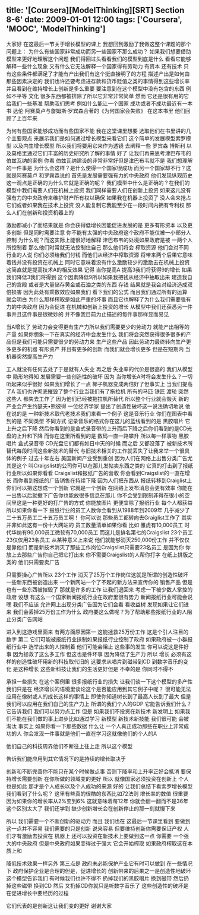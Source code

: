 title: '[Coursera][ModelThinking][SRT] Section 8-6'
date: 2009-01-01 12:00
tags: ['Coursera', 'MOOC', 'ModelThinking']
---

大家好 在这最后一节关于增长模型的课上
我想回到激励了我做这整个课题的那个问题上：
为什么有些国家非常成功而另一些国家不那么成功？
如果我们想要借助模型来更好地理解这个问题
我们得回过头看看我们的模型到底是什么 看看它能够解释一些什么现象 
又有什么它无法解释一个国家得有劳动力 有资本 还有技术
只有这些条件都满足了才能有产出我们有这个挺直接明了的方程
描述产出是如何由那些因素决定的
我们也许还要考虑进存款和货币贬值之类的事情得到这些增长率
并且看到在维持增长上创新是多么重要
要注意到在这个模型中没有包含的东西 例如不平等 文化
很多东西都被排除了所以它非常非常简单
然而 它还是很有用的它给我们一些基准
帮助我们思考 例如什么能让一个国家
成功或者不成功最近有一本书
达伦·阿赛莫卢与詹姆斯·罗宾森合著的《为何国家会失败》
在这本书里 他们回顾了上百年来

为何有些国家能够成功而有些国家不能
我在这堂课里想要 选取他们在书里讲的几个主要观点
来展示我们是如何通过增长模型来看它们
这个简单的发展模型索罗模型 以及内生增长模型
所以我们将要用它来作为透镜 去阐释一些
罗宾森 博斯利 以及莫格里通过它们丰富的历史研究所了解的事情
好了 让我们再来思考津巴布韦的伯兹瓦纳的案例
你看 伯兹瓦纳建设的非常非常好但是津巴布韦就不是 
我们想理解的一件事是 为什么会这样？是什么使得一个国家很成功
而另一个国家却不行？这就是阿赛莫卢
和罗宾森说的 首先是发展需要强有力的中央政府
他们发现纵观历史这一观点是正确的为什么它就是正确的呢？
我们模型中什么是正确的？在我们的模型中我们需要人们在机械上投资
我们同样需要人们在创新上投资 如果这儿没有
强有力的中央政府来维护财产所有权以确保 如果我在机器上投资了
没人会来抢占它们或者如果我在技术上投资
没人能复制它我能至少在一段时间内拥有专利权
那么人们在创新和投资机器上的

激励都减小了而结果就是
你会获得低增长因能促进发展的是
更多有形资本 以及更多创新 但是同时需要注意
你不能有太强的中央政府这个政府不能仅被一小部分人控制
为什么呢？而这实际上能很好地解释
津巴布韦的处境如果政府是被
一两个人所控制着 那么他们时常就无法控制住自己 那么他们将会
榨取资源 他们会对不同行业的人说
你们必须给我们付钱 而他们从经济中榨取资源
将带来两个后果它意味着钱并没有投资在机械上
同时它意味着没有什么激励较少的激励去在机械上投资
这简直就是提高技术A的相反效果
记得 当你提高A 提高3我们将获得9的增长
如果我们降低3我们将得到
这个因素降低9所以如果我把钱从经济中抽取出来
建造我自己的宫殿 或者是大量储存黄金或石油之类的东西
存钱 结果就是我会对经济造成双倍损害
因为此处有乘数效应如果我们
看下我们的公式 而且我们通过所有的运算 就会明白
为什么那样榨取是如此严重的坏事
而且它也解释了为什么我们需要强有力的中央政府 因为会促进
在机械和创新上投资的增长
从模型中我们还获悉另一件事并且这件事是很微妙的
并不像我目前为止描述的每件事那样显而易见

当A增长了 劳动力会变得更有生产力所以我们需要更少的劳动力
就能产出相等的产量 如果你想象一下在真实的经济中会发生什么
我们将会突然获得很多很多的产品但是我们可能只需要很少的劳动力来
生产这些产品 因此劳动力最终转向生产更多更多的机器
有形资产 并且有更多的创新 而我们就会增长更多
但是在短期内 当机器突然提高生产力

工人就没有任何去处了于是就有人失业
再之后 失业率的代价是很高的 我们从模型中 隐形地得知
发展需要一些创造性的破坏
因为 当你增长A时将会发生什么？一切听起来似乎很好 如果我们增长了一点
椰子机器变成两倍好了但事实上 当我们提高了A
我们也许彻底摧毁了整个行业当我们有了拖拉机 所有的马匹
铁匠 渡轮 突然这些人
都失去工作了 因为他们已经被拖拉机所替代
所以整个行业就会毁灭 新的产业会产生约瑟夫▪熊彼得 一位经济学家
提出了创造性破坏这一说法确切地说 他在说的是
一种新技术取代老技术我们来看一个例子
这是音乐行业 你们在图表中看到的是
不同类型 不同方式 记录音乐的格式你在这儿的蓝线看到的是
黑胶唱片 它上升之后下降
然后你看到的是盒式录音带的上升而后下降之后你们看到的是CD光盘的上升和下降
而你在这里所看到的是 数码一直一路攀升
所以每一样事物 黑胶唱片 盒式录音带 CD光盘它们都有如日中天的时候 而之后
又都没落了 被新技术所替代每段时间这些新技术的替代
与旧技术相关的工作就丢失了让我来举一个很具体的例子
过去十年左右 美国新闻产业受到重创
因为人们在网络上出售分类广告尤其是这个
叫Craigslist的公司你可以在那儿发帖卖东西之类的
它真的打击到了报纸行业所以如果你看看
Craigslist和报纸广告的营收 你会看到Craigslist的一直在增长
而你看到报纸的广告销售在持续下降 因为人们把东西从
报纸转移到Craiglist上 你们可以把这想成一个创新 它就是一个创新
在网络上发布消息会更有效率
你能在一出售以后就撤下广告你也能放很多信息在那儿
你不会受到限制非得在很小的空间里这是一种更好的打广告的方式
你能放图片 更便宜除了报纸行业
每个人都获益所以如果你看一下
报纸行业的员工人数你会看到从1988年到2009年
几乎减少了二十五万员工二十五万员工啊！
你可以说 那些员工都转向去Graiglist工作了
其实并非如此这有一份十大网站的
员工数量清单如果你看 比如
雅虎有10,000员工 时代华纳有90,000员工微软有70,000员工
而这儿是排名第七的Craigslist 23个员工 23仅仅用23名员工
从某种意义上来说 他们就能够消灭250,000份工作
并不仅仅是靠他们 而是新技术消灭了那些工作岗位Craigslist只需要23名员工
是因为你 你放上去那些广告你自己把它打出来
你不需要Craigslist的人帮你打字 在纸上排版之类的
他们只需要卖广告

只需要操心广告所以 23个工作
消灭了25万个工作岗位这就是所谓的创造性破坏
一些新东西被创造出来 一个新网站一个了不起的新方法来宣传你的
销售产品 但是 也有一些东西被摧毁了 那就是许多的工作
让我们退回来 考虑一下被少数人掌控的政府
设想 有这么一个国家新闻报纸行业在政府里很有势力
新闻报纸行业可能会说嘿 我们不应该
允许网上出现分类广告因为它们会看
看收益树 发现如果让它们进来 
我们会丢掉25万份工作为什么
政府要这么做呢？为了帮助那些报纸行业的人阻止分类广告网站

进入到这游戏里面来 有两方面原因第一 这能拯救25万份工作 这是个引人注目的数字
第二 它们可能被报纸行业挟制如果报纸行业控制了政府
如果政府被一小群报纸行业中
选举出来的人控制着 他们可能会阻止
这些事的发生 你可以说这是件好事 因为拯救了这么多工作
但这也是件坏事 因为降低了生产力 所以 增长
必须有这样的创造性破坏用新的科技取代旧的
这要求从唱片到磁带到CD 到数字音乐的变化 是这种增长
这些新科技让我们的生活更好但是 不幸的是 你同时不得不

承担一些损失 在这个案例里 很多报纸行业的损失
让我们谈一下这个模型的多产性我们只是在
经济增长的语境里谈论这个是否能应用到其它例子中呢？
很可能无法应用在像树或人的成长这样的事情上
即使你知道树长到了最高人长到了最大
但是 我们可以应用在我们自己的生产力上
所谓的我们个人的GDP 它能告诉我们什么？它告诉我们
我们可以努力点工作 但是 如果我们不投资在新技术 新发明上
如果我们不能在我们做的事上进步比如通过学习
新模型 新技术新技能 我们很可能
会被淘汰 事实上 如果你看一下那些数据 什么让
一个人真正成功那些在职业上非常成功的人
你会发现一件事就是他们一直在学习这就像他们的个人的A

他们自己的科技周界他们不断往上往上走 所以这个模型

告诉我们能应用到其它情况下的是持续的增长取决于

创新和不断完善你不能只在某个时候做点事
否则下降率和上升率正好会抵消
要保持增长需要创新 在你所做的领域变的更好
所以 就像国家必须投资在创新上 个人也是如此
那才是个人成长以及个人成功的来源
好的 让我们总结下看索罗增长模型 我们看到了什么呢？
这里有些真的很酷的东西比如72法则 增长率的数值
很重要 因为如果你的增长率从2%变到6%
这就意味着每12年 你就会翻一翻而不是36年 这个区别太大了
我们还学到 缺少创新增长会在创新停止的那一刻就慢下来

所以 我们需要一个不断创新的驱动力 而且 我们也在
这最后一节课里看到 要做到这一点并不容易 我们需要的只是创新
说来容易 但要维持创新你需要保证产权
人们才有激励去投资在
机器上 还可以投资在新技术上要做到这一点 你需要
一个强大的中央政府 但是中央政府如果变得过于强大 
它会开始榨取 如果政府榨取这在本质上和

降低技术效果一样另外 第三点是
政府未必能保护产业它有时可以做到
在一些情况下 政府保护企业是合理的但是，促进增长的
创新带来的后果之一是创造性地破坏
这个模型告诉我们 有时候我们也许不得不 扔掉我们的黑胶唱片
换到磁带 然后扔掉这些磁带 换到CD
然后 又扔掉CD你就只是听数字音乐了
这些创造性的破坏是在促进增长中要经历的过程

它们代表的是创新这让我们变的更好
谢谢大家